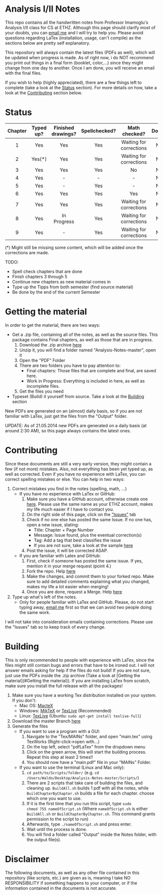 Analysis I/II Notes
===================
This repo contains all the handwritten notes from Professor Imamoglu's Analysis I/II class for CS at ETHZ. Although this page should clarify most of your doubts, you can <a href="mailto:pennatil@student.ethz.ch">email me</a> and I will try to help you. Please avoid questions regarding LaTex (installation, usage, can't compile) as the sections below are pretty self explanatory.

This repository will always contain the latest files (PDFs as well), which will be updated when progress is made. As of right now, i do NOT recommend you print out things in a final form (booklet, color,...) since they might change from one day to another. Once I am done, you will receive an email with the final files.

If you wish to help (highly appreciated), there are a few things left to complete (take a look at the [Status](#Status) section). For more details on how, take a look at the [Contributing](#Contributing) section below.

<a name="Status"></a>
Status
======
| Chapter |  Typed up?  | Finished drawings? | Spellchecked? |      Math checked?      | Done? |
|:-------:|:-----------:|:------------------:|:-------------:|:-----------------------:|:-----:|
|    1    |     Yes     |         Yes        |       Yes     | Waiting for corrections |   No  |
|    2    |     Yes(*)    |         Yes        |       Yes      | Waiting for corrections |   No  |
|    3    | Yes |          Yes        |       Yes      |            No           |   No  |
|    4    | Yes     |          -         |       -       |            -            |   No  |
|    5    |      Yes     |          -         |       Yes       |            -            |   No  |
|    6    |     Yes     |         Yes        |       Yes      |           Yes           |   No  |
|    7    |     Yes     |         Yes        |       Yes      | Waiting for corrections |   No  |
|    8    |     Yes     |          In Progress         |       Yes      | Waiting for corrections |   No  |
|    9    | Yes |          -         |       Yes       |            Waiting for corrections            |   No  |

(*) Might still be missing some content, which will be added once the corrections are made.

TODO:
* Spell check chapters that are done
* Finish chapters 3 through 5
* Continue new chapters as new material comes in
* Type up the Tipps from both semester (find source material)
* Be done by the end of the current Semester

<a name="Getting the material"></a>
Getting the material
====================

In order to get the material, there are two ways:

* Get a .zip file, containing all of the notes, as well as the source files. This package contains Final chapters, as well as those that are in progress.
  1. Download the .zip archive [here](https://github.com/pennatil/Analysis-Notes/archive/master.zip)
  2. Unzip it, you will find a folder named "Analysis-Notes-master", open it
  3. Open the "PDF" Folder
  4. There are two folders you have to pay attention to:
      * Final chapters: Those files that are complete and final, are saved here.
	  * Work in Progress: Everything is included in here, as well as incomplete files.
  5. Get the files you need
* Typeset (Build) it yourself from source. Take a look at the [Building](#Building) section

New PDFs are generated on an (almost) daily basis, so if you are not familiar with LaTex, just get the files from the "Output" folder.

UPDATE: As of 21.05.2014 new PDFs are generated on a daily basis (at around 2:30 AM), so this page always contains the latest ones.

<a name="Contributing"></a>
Contributing
============

Since these documents are still a very early version, they might contain a few (if not more) mistakes. Also, not everything has been yet typed up, as well as corrected. Even if you have no experience with LaTex, you can correct spelling mistakes or else. You can help in two ways:

1. Correct mistakes you find in the notes (spelling, math, ...)
    * If you have no experience with LaTex or GitHub:
    	1. Make sure you have a GitHub account, otherwise create one [here](https://github.com/join). Please use the same name as your ETHZ account, makes my life much easier if I have to contact you.
		2. On the right side of this page, click on the ["Issues"](https://github.com/pennatil/Analysis-Notes/issues) tab
		3. Check if no one else has posted the same Issue. If no one has, open a new issue, stating:
	 		 * Title: Chapter + Page Number
	 		 * Message: Issue found, plus the eventual correction(s)
	 		 * Tag: Add a tag that best classifies the issue
	 		 * If you are not sure, take a look at the sample [here](https://github.com/pennatil/Analysis-Notes/issues/4)
		4. Post the issue, it will be corrected ASAP.
	* If you are familiar with Latex and GitHub:
		1. First, check if someone has posted the same issue. If yes, mention it in your merge request (point 4.)
		2. Fork the repo. Help [here](https://help.github.com/articles/fork-a-repo)
		3. Make the changes, and commit them to your forked repo. Make sure to add detailed comments explaining what you changed, makes my life a lot easier when merging!
		4. Once you are done, request a Merge. Help [here](https://help.github.com/articles/using-pull-requests)
2. Type up what's left of the notes.
	* Only for people familiar with LaTex and GitHub. Please, do not start typing away, <a href="mailto:pennatil@student.ethz.ch?subject=I%20want%20to%20help!">email me</a> first so that we can avoid two people doing the same work.

I will not take into consideration emails containing corrections. Please use the "Issues" tab so to keep track of every change.

<a name="Building"></a>
Building
========
This is only recommended to people with experience with LaTex, since the files might still contain bugs and errors that have to be ironed out. I will not answer emails asking for help if the files do not build! If you are not sure, just use the PDFs inside the .zip archive (Take a look at [Getting the material](#Getting the material)). If you are installing LaTex from scratch, make sure you install the full release with all the packages!

1. Make sure you have a working Tex distribution installed on your system. If you don't:
	* Mac OS: [MacteX](http://tug.org/mactex/)
    * Windows: [MikTeX](http://miktex.org/download) or [TexLive](https://www.tug.org/texlive/acquire-netinstall.html) (Recommended)
    * Linux: [TexLive](https://www.tug.org/texlive/quickinstall.html) (Ubuntu: <code>sudo apt-get install texlive-full</code>)
2. Download the master Branch [here](https://github.com/pennatil/Analysis-Notes/archive/master.zip)
3. Generate the files
	* If you want to use a program with a GUI:
	  1. Navigate to the "Tex/MAINs" folder, and open "main.tex" using TexWorks (Right-click->open with...)
	  2. On the top left, select "pdfLaTex" from the dropdown menu
	  3. Click on the green arrow, this will start the building process. Repeat this step at least 2 times!!
	  4. You should now have a "main.pdf" file in your "MAINs" Folder.
    * If you want to use the terminal (Linux and Mac only):
	    1. <code>cd path/to/Scripts/folder/</code> (e.g. <code>cd /Users/Waldo/Desktop/Analysis-Notes-master/Scripts/</code>)
   	    2. There are 2 scripts that take care of building the files, and cleaning up. <code>BuildAll.sh</code> builds 1 pdf with all the notes, while <code>BuildChapterByChapter.sh</code> builds a file for each chapter. choose which one you want to use.
		3. If it is the first time that you run this script, type <code>sudo chmod 755 nameOfScript.sh</code> (Where <code>nameOfScript.sh</code> is either <code>BuildAll.sh</code> or <code>BuildChapterByChapter.sh</code>. This command grants permission to the script to run)
		4. Afterwards, type <code>./nameOfScript.sh</code> and press enter.
		5. Wait until the process is done.
		6. You will find a folder called "Output" inside the Notes folder, with the output file(s).

Disclaimer
==========
The following documents, as well as any other file contained in this repository (like scripts, etc.) are given as is, meaning I take NO RESPONSIBILITY if something happens to your computer, or if the information contained in the documents is not accurate.

